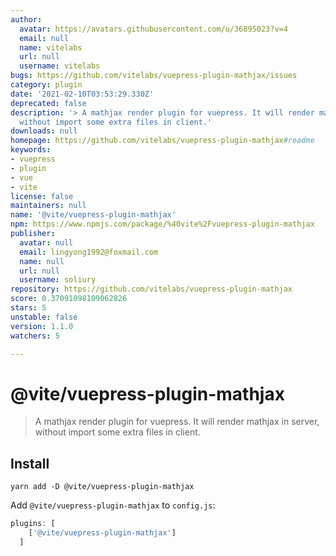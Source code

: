 ```yaml
---
author:
  avatar: https://avatars.githubusercontent.com/u/36895023?v=4
  email: null
  name: vitelabs
  url: null
  username: vitelabs
bugs: https://github.com/vitelabs/vuepress-plugin-mathjax/issues
category: plugin
date: '2021-02-10T03:53:29.330Z'
deprecated: false
description: '> A mathjax render plugin for vuepress. It will render mathjax in server,
  without import some extra files in client.'
downloads: null
homepage: https://github.com/vitelabs/vuepress-plugin-mathjax#readme
keywords:
- vuepress
- plugin
- vue
- vite
license: false
maintainers: null
name: '@vite/vuepress-plugin-mathjax'
npm: https://www.npmjs.com/package/%40vite%2Fvuepress-plugin-mathjax
publisher:
  avatar: null
  email: lingyong1992@foxmail.com
  name: null
  url: null
  username: soliury
repository: https://github.com/vitelabs/vuepress-plugin-mathjax
score: 0.37091098109062826
stars: 5
unstable: false
version: 1.1.0
watchers: 5

---
```


# @vite/vuepress-plugin-mathjax

> A mathjax render plugin for vuepress. It will render mathjax in server, without import some extra files in client.

## Install

```
yarn add -D @vite/vuepress-plugin-mathjax
```

Add `@vite/vuepress-plugin-mathjax` to `config.js`:

```javascript
plugins: [
    ['@vite/vuepress-plugin-mathjax']
  ]
```